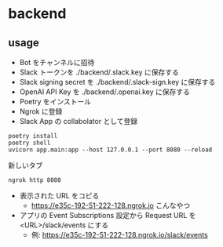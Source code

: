 # backend

## usage

- Bot をチャンネルに招待
- Slack トークンを ./backend/.slack.key に保存する
- Slack signing secret を ./backend/.slack-sign.key に保存する
- OpenAI API Key を ./backend/.openai.key に保存する
- Poetry をインストール
- Ngrok に登録
- Slack App の collabolator として登録

```
poetry install
poetry shell
uvicorn app.main:app --host 127.0.0.1 --port 8080 --reload
```

新しいタブ

```
ngrok http 8080
```

- 表示された URL をコピる  
  - https://e35c-192-51-222-128.ngrok.io こんなやつ
- アプリの Event Subscriptions 設定から Request URL を &lt;URL&gt;/slack/events にする
  - 例: https://e35c-192-51-222-128.ngrok.io/slack/events
